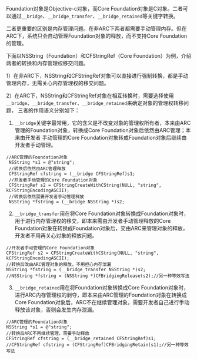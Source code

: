 Foundation对象是Objective-c对象，而Core Foundation对象是C对象。二者可以通过`__bridge`、`__bridge_transfer`、`__bridge_retained`等关键字转换。

二者更重要的区别是内存管理问题。在非ARC下两者都需要手动管理内存。但在ARC下，系统只会自动管理Foundation对象的释放，而不支持Core Foundation的管理。

下面以NSString（Foundation）和CFStringRef（Core Foundation）为例，介绍两者的转换和内存管理权移交问题。

1）在非ARC下，NSString和CFStringRef对象可以直接进行强制转换，都是手动管理内存，无需关心内存管理权的移交问题。

2）在ARC下，NSString和CFStringRef对象在相互转换时，需要选择使用`__bridge`、`__bridge_transfer`、`__bridge_retained`来确定对象的管理权转移问题，
三者的作用语义分别如下：

1. `__bridge`关键字最常用，它的含义是不改变对象的管理权所有者，本来由ARC管理的Foundation对象，转换成Core Foundation对象后依然由ARC管理；本来由开发者
手动管理的Core Foundation对象转成Foundation对象后继续由开发者手动管理。

```
//ARC管理的Foundation对象
 NSString *s1 = @"string";
 //转换后依然由ARC管理释放
 CFStringRef cfstring = (__bridge CFStringRef)s1;
 //开发者手动管理的Core Foundation对象
 CFStringRef s2 = CFStringCreateWithCString(NULL, "string", kCFStringEncodingASCII);
 //转换后依然需要开发者手动管理释放
 NSString *fstring = (__bridge NSString *)s2;
```

2. `__bridge_transfer`用在将Core Foundation对象转换成Foundation对象时，用于进行内存管理权的移交，即本来需由开发者手动管理释放的Core Foundation对象在转换成Foundation对象后，交由ARC来管理对象的释放，开发者不用再关心对象的释放问题。

```
//开发者手动管理的Core Foundation对象
CFStringRef s2 = CFStringCreateWithCString(NULL, "string", kCFStringEncodingASCII);
//转换后改由ARC管理对象的释放，不用担心内存泄漏
NSString *fstring = (__bridge_transfer NSString *)s2;
//NSString *fstring = (NSString *)CFBridgingRelease(s2);//另一种等效写法
```

3. `__bridge_retained`用在将Foundation对象转换成Core Foundation对象时，进行ARC内存管理权的剥夺，即本来由ARC管理的Foundation对象在转换成Core Foundation对象后，ARC不在继续管理对象，需要开发者自己进行手动释放该对象，否则会发生内存泄漏。

```
//ARC管理的Foundation对象
NSString *s1 = @"string";
//转换后ARC不再继续管理，需要手动释放
CFStringRef cfstring = (__bridge_retained CFStringRef)s1;
//CFStringRef cfstring = (CFStringRef)CFBridgingRetain(s1);//另一种等效写法
```

